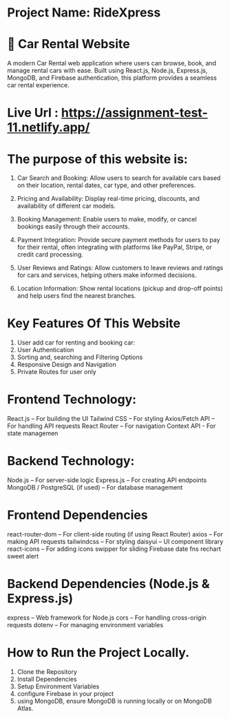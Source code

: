 # Project Name: RideXpress
# 🚗 Car Rental Website
A modern Car Rental web application where users can browse, book, and manage rental cars with ease. Built using React.js, Node.js, Express.js, MongoDB, and Firebase authentication, this platform provides a seamless car rental experience.

# Live Url : https://assignment-test-11.netlify.app/

# The purpose of this website is:
1. Car Search and Booking: Allow users to search for available cars based on their location, rental dates, car type, and other preferences.

2. Pricing and Availability: Display real-time pricing, discounts, and availability of different car models.

3. Booking Management: Enable users to make, modify, or cancel bookings easily through their accounts.

4. Payment Integration: Provide secure payment methods for users to pay for their rental, often integrating with platforms like PayPal, Stripe, or credit card processing.

5. User Reviews and Ratings: Allow customers to leave reviews and ratings for cars and services, helping others make informed decisions.

6. Location Information: Show rental locations (pickup and drop-off points) and help users find the nearest branches.

# Key Features Of This Website

1. User add car for renting and booking car:
2. User Authentication
3. Sorting and, searching and Filtering Options
4. Responsive Design and Navigation
5. Private Routes for user only

# Frontend Technology:
React.js – For building the UI
Tailwind CSS – For styling
Axios/Fetch API – For handling API requests
React Router – For navigation
Context API - For state managemen

# Backend Technology:
Node.js – For server-side logic
Express.js – For creating API endpoints
MongoDB / PostgreSQL (if used) – For database management

# Frontend Dependencies
react-router-dom – For client-side routing (if using React Router)
axios – For making API requests
tailwindcss – For styling
daisyui – UI component library
react-icons – For adding icons
swipper for sliding
Firebase
date fns
rechart
sweet alert

# Backend Dependencies (Node.js & Express.js)
express – Web framework for Node.js
cors – For handling cross-origin requests
dotenv – For managing environment variables

# How to Run the Project Locally.
1. Clone the Repository
2. Install Dependencies
3. Setup Environment Variables
4. configure Firebase in your project
5. using MongoDB, ensure MongoDB is running locally or on MongoDB Atlas.
